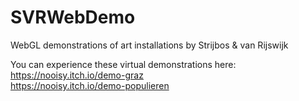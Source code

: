# SVRWebDemo
WebGL demonstrations of art installations by Strijbos &amp; van Rijswijk

You can experience these virtual demonstrations here:<br>
https://nooisy.itch.io/demo-graz<br>
https://nooisy.itch.io/demo-populieren
